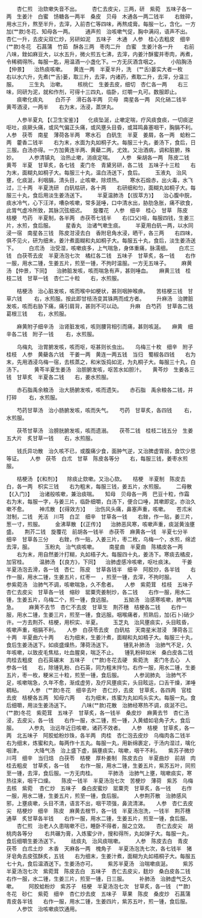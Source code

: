 <!-- { "loadSidebar": true } -->
　　杏仁煎　治欬嗽失音不出。
　　杏仁去皮尖，三两，研　紫菀　五味子各一两　生姜汁　白蜜　饧糖各一两半　桑皮　贝母　木通各一两二钱半　　右銼碎，用水三升，熬至半升，去滓，入前杏仁等四味，再熬成膏。每服一匕，含化。一方加(艹款)冬花、知母各一两。
　　通声煎　治咳嗽气促，胸中满闷，语声不出。　　杏仁一升，去皮尖双仁炒，另研如泥　五味子　木通　人参　桂心去粗皮　细辛　(艹款)冬花　石菖蒲　竹茹　酥各三两　枣肉二升　白蜜　生姜汁各一升　　右前八味，銼如麻豆大，以水五升，微火煎五七沸，去滓，内姜汁酥蜜并枣肉，再煮，令稀稠得所。每服一匙，用温酒一小盏化下。一方无灰酒含咽之。
　　小陷胸汤 【仲景】 　治热痰咳嗽。　　黄连一两　半夏半升，洗　(艹舌)蒌实大者一枚　　右以水六升，先煮(艹舌)蒌，取三升，去滓，内诸药，煮取二升，去滓，分温三服。
　　三生丸　治嗽。
　　核桃仁　生姜去皮，细切　杏仁各一两　　右三味，同研为泥，就和作剂，可得十三四丸，临卧，烂嚼一丸可。数服即止。
　　痰嗽化痰丸
　　白芥子　滑石各半两　贝母　南星各一两　风化硝二钱半　黄芩酒浸，一两半　　右为末，汤浸，蒸饼丸。

　　人参半夏丸 【《卫生宝鉴》】 　化痰坠涎，止嗽定喘，疗风痰食痰，一切痰逆呕吐，痰厥头痛，或风气偏正头痛，或风壅头目昏，或耳鸣鼻塞咽干，胸膈不利。　　人参　茯苓　南星　薄荷各半两　寒水石　白矾生　半夏　姜屑，各一两　蛤粉二两　藿香二钱半　　右为末，水面为丸如桐子大。每服三十丸，姜汤下，食后，日三服。白汤亦得。一方加黄连半两、黄蘗二两，尤效。又治酒病，调和脏腑，殊妙。
　　人参清镇丸　治热止嗽，消痰定喘。　　人参　柴胡各一两　陈皮二钱　黄芩　半夏　甘草炙，各七钱　麦门冬　青黛另研，各二钱　五味子十三粒　　右为末，面糊丸如桐子大。每服三十丸，温白汤送下，食后。
　　玉液丸　治风壅，化痰涎，利咽膈，清头目，止咳嗽，除烦热。　　寒水石煅赤，出火毒，水飞过，三十两　半夏洗研　白矾枯研，各十两　　右研细和匀，面糊丸如桐子大。每服三十丸，食后用淡生姜汤送下。
　　半夏温肺汤 【《拔萃方》】 　治心腹中脘，痰水冷气，心下汪洋，嘈杂咳嗽，常多涎唾，口中清水出，胁肋急胀，痛不欲食，此胃气虚冷所致，其脉沉弦细迟。　　旋覆花　人参　细辛　桂心　甘草　陈皮　桔梗　芍药　半夏制，各半两　赤茯苓七钱半　　右(口父)咀，每服四钱，生姜三片，水煎，食后服。
　　星香丸　治诸气嗽生痰。
　　半夏用白矾一两，以水同浸一宿　南星各三钱　陈皮泔浸去白　香附皂角水浸，晒干，各三两　　右四味，俱不见火，研为细末，姜汁煮面糊和丸如桐子大。每服五十丸，食后，淡生姜汤送下。
　　白朮汤　治受湿，咳嗽痰多，上气喘急，身体重痛，脉濡细。　　白朮三钱　白茯苓去皮　半夏汤泡七次　橘红各二钱　五味子　甘草炙，各一钱　　右作一服，用水二锺，生姜五片，煎至一锺，不拘时温服。一方无五味子。
　　麻黄汤 【仲景，下同】 　治肺脏发咳，咳而喘急有声，甚则唾血。　　麻黄三钱　桂枝二钱　甘草一钱　杏仁二十粒　　右，水煎服。

　　桔梗汤　治心脏发咳，咳而喉中如梗状，甚则咽肿喉痹。　　苦桔梗三钱　甘草六钱
　　右，水煎服。按此即甘桔汤变其铢两而成方者。
　　升麻汤　治脾脏发咳，咳而右胁下痛，痛引肩背，甚则不可以动。　　升麻　白芍药　甘草各二钱　葛根三钱　　右，水煎服。

　　麻黄附子细辛汤　治肾脏发咳，咳则腰背相引而痛，甚则咳涎。　　麻黄　细辛各二钱　附子一钱
　　右，水煎服。

　　乌梅丸　治胃腑发咳，咳而呕，呕甚则长虫出。　　乌梅三十枚　细辛　附子　桂枝　人参　黄蘗各六钱　干姜一两　黄连一两五钱　当归　蜀椒各四钱　　右为末，先用酒浸乌梅一宿，去核蒸之，和米饭捣如泥，为丸桐子大。每服三十丸，白汤下。
　　黄芩半夏生姜汤　治胆腑发咳，呕苦水如胆汁。　　黄芩炒　生姜各三钱　甘草炙　半夏各二钱　　右，姜水煎服。

　　赤石脂禹余粮汤　治大肠腑发咳，咳而遗矢。　　赤石脂　禹余粮各二钱，并打碎
　　右，水煎服。

　　芍药甘草汤　治小肠腑发咳，咳而失气。　　芍药　甘草炙，各四钱
　　右，水煎服。

　　茯苓甘草汤　治膀胱腑发咳，咳而遗溺。　　茯苓二钱　桂枝二钱五分　生姜五大片　炙甘草一钱　　右，水煎服。

　　钱氏异功散　治久咳不已，或腹痛少食，面肿气逆，又治脾虚胃弱，食饮少思等证。　　人参　茯苓　白朮　甘草　陈皮各等分　　右，每服三钱，姜枣水煎服。

　　桔梗汤 【《和剂》】 　除痰止欬嗽。又治心欬。　　桔梗　半夏制　陈皮去白，各一两　枳实三钱　　右为粗末，每服三钱，姜五片，水煎服。
　　二母散 【《入门》】 　治诸般咳嗽，兼治痰喘。　　知母　贝母各一两　巴豆十粒，作霜　　右为末，每服一字，与姜三片，临卧细嚼，白汤下，便合口唾，其嗽即定。亦治久嗽不愈。
　　神朮散 【《得效方》】 　治伤风头痛，鼻塞声重，咳嗽。　　苍朮米泔制，二钱　羌活　川芎　白芷　细辛　甘草各一钱　　右銼，作一贴，姜三片，葱一寸，煎服。
　　金沸草散 【《正传》】 　治肺恶风寒，咳嗽声重，痰涎黄浊壅盛。　　荆芥二钱　旋覆花　前胡各一钱半　赤茯苓　麻黄各一钱　半夏七分半　细辛　甘草各三分　　右銼，作一贴，入姜三片，枣二枚，乌梅一个，水煎，绵滤去滓，服。
　　玉粉丸　治气痰咳嗽。
　　南星曲　半夏曲　陈橘皮各一两
　　右为末，用自然姜汁打糊，丸如梧子大。每服四十丸，姜汤下。寒痰去橘皮，加官桂。
　　温肺汤 【《良方》，下同】 　治肺虚感冷咳嗽，呕吐痰沫。　　干姜　半夏汤泡去滑，各一钱　杏仁　陈皮　甘草各钱半　细辛　阿胶炒，各半钱　　右作一服，用水二锺，生姜五片，红枣一　，煎至一锺，去滓，不拘时服。
　　人参紫菀汤　治肺气不调，咳嗽喘急，久不愈者。　　人参　紫菀茸　桂枝　五味子　杏仁去皮尖　甘草各一钱　缩砂　罂粟壳姜制炒，各二钱　　右作一服，用水二锺，生姜五片，乌梅二个，煎一锺，食远服。
　　五拗汤　治感寒咳嗽，肺气喘急。
　　麻黄不去节　杏仁不去皮　甘草生　荆芥穗　桔梗各二钱　　右作一服，用水二锺，生姜三片，煎至一锺，食远服。咽喉痛者，煎熟后，加(石卜)硝少许。一方去荆芥、桔梗，用枳实、半夏。
　　玉芝丸　治风壅痰实，头目眩昏，咳嗽声重，咽膈不利。　　人参　白茯苓去皮　白矾枯　天南星米泔浸　薄荷各三十两　半夏曲六十两　　右为细末，生姜汁煮，面糊和丸如梧子大。每服三十丸，食后生姜汤送下。如痰盛燥热，薄荷汤送下。
　　锺乳补肺汤　治肺气不足，久年咳嗽，以致皮毛焦枯，吐血腥臭，喘乏不止。　　锺乳粉碎如米　桑白皮各二钱　肉桂去粗皮　白石英碾末　五味子　 (艹款)冬花去硬　紫菀洗　麦门冬去心　人参各一钱　　右，除锺乳粉、白石英，同为粗末拌匀。右作一服，用水二锺，生姜五片，枣一枚，粳米三十粒，煎至一锺，食后服。
　　人参润肺丸　治肺气不足，咳嗽喘急，久年不愈，渐成虚劳，及疗风壅痰实，头目眩运，口舌干燥，涕唾稠粘。　　人参　(艹款)冬花　细辛去叶　杏仁炒，去皮　甘草炙，各四两　官桂去皮　桔梗各五两　知母六两　　右为细末，炼蜜为丸如鸡头实大。每服一丸。食后细嚼，用淡生姜汤送下。
　　八味(艹款)花散　治肺经寒热不调，痰涎不已。　　(艹款)冬花　紫菀茸　五味子　甘草炙，各一钱半　桑皮炒　麻黄去节　杏仁汤浸，去皮尖，各一钱　　右作一服，水二锺，煎一锺，入黄蜡如皂角子大，食后服。
　　人参丸　治远年近日咳嗽，诸药不效者。　　人参　桔梗　甘草炙，各一两　北五味子　阿胶蛤粉炒珠，各半两　肉桂　杏仁泡去皮炒　乌梅肉各二钱半　　右为细末，炼蜜和丸，每两作十五丸。每服一丸，用新绵裹定，于汤内湿过，噙化咽津。
　　大降气汤　治上盛下虚，膈壅痰实，喘嗽，咽干不利。　　紫苏子微炒　川芎　细辛　当归焙　白茯苓　桔梗　厚朴姜制　陈皮去白　半夏曲炒　前胡　肉桂去粗皮　甘草炙，各一钱　　右作一服，用水二锺，生姜五片，紫苏五叶，同煎至一锺，去滓，食后服。一方无肉桂。
　　平肺汤　治肺气上壅，喘嗽痰实，寒热往来，咽干口燥。　　陈皮一钱半　半夏汤泡七次　苦梗炒　薄荷　紫苏　乌梅去核　紫菀　 杏仁炒　五味子　桑白皮蜜炒　罂粟壳　甘草炙，各一钱　　右作一服，用水二锺，生姜五片，煎至一锺，食后服。
　　人参荆芥散　治肺感风邪，上壅痰嗽，头目不清，语言不出，咽干项强，鼻流清涕。　　人参　杏仁去皮尖　桔梗炒　细辛　陈皮　麻黄去根节，各一钱　半夏汤泡洗，一钱半　荆芥穗　通草　炙甘草各半钱　　右作一服，用水二锺，生姜五片，煎至一锺，食后服。
　　杏仁煎　治老人久患喘嗽不已，睡卧不得者，服之立效。　　杏仁去皮尖　胡桃肉各等分
　　右共碾为膏，入炼蜜少许，搜和得所，丸如弹子大。每服一丸，食后细嚼生姜汤送下。
　　祛痰丸　治风痰喘嗽。
　　人参　陈皮去白　青皮　茯苓　白朮土炒　木香　天麻各一两　槐角子　 半夏汤泡洗七次，各七钱半　猪牙皂角去皮弦酥炙，五钱　　右为细末，生姜汁煮，面糊为丸如梧桐子大。每服五七十丸，食后温酒送下。生姜汤亦可。
　　紫苏半夏汤　治喘嗽痰涎。
　　紫苏　半夏汤泡七次　紫菀茸　陈皮去白　五味子　杏仁去皮尖，麸炒　桑白皮各二钱　　右作一服，水二锺，生姜三片，煎至一锺，日三服。
　　补肺汤　治肺虚气乏久嗽。
　　阿胶蛤粉炒　紫苏子　桔梗　半夏汤泡七次　甘草炙，各一钱　(艹款)冬花　砂仁　紫菀　细辛　杏仁炒去皮　五味子　草果　陈皮　桑皮炒　石菖蒲　青皮各半钱　　右作一服，用水二锺，生姜四片，紫苏五叶，煎一锺，食后服。
　　人参饮　治咳嗽痰饮通用。
